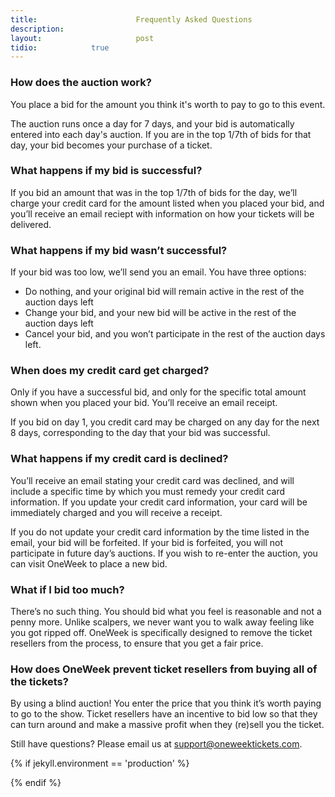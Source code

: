```yaml
---
title:						Frequently Asked Questions
description:			
layout:						post
tidio:            true
---
```


### How does the auction work?

You place a bid for the amount you think it's worth to pay to go to this event. 

The auction runs once a day for 7 days, and your bid is automatically entered into each day's auction. If you are in the top 1/7th of bids for that day, your bid becomes your purchase of a ticket. 

### What happens if my bid is successful?

If you bid an amount that was in the top 1/7th of bids for the day, we’ll charge your credit card for the amount listed when you placed your bid, and you’ll receive an email reciept with information on how your tickets will be delivered. 

### What happens if my bid wasn’t successful?

If your bid was too low, we’ll send you an email. You have three options:
- Do nothing, and your original bid will remain active in the rest of the auction days left
- Change your bid, and your new bid will be active in the rest of the auction days left
- Cancel your bid, and you won’t participate in the rest of the auction days left. 

### When does my credit card get charged?

Only if you have a successful bid, and only for the specific total amount shown when you placed your bid. You’ll receive an email receipt.

If you bid on day 1, you credit card may be charged on any day for the next 8 days, corresponding to the day that your bid was successful. 

### What happens if my credit card is declined?

You’ll receive an email stating your credit card was declined, and will include a specific time by which you must remedy your credit card information. If you update your credit card information, your card will be immediately charged and you will receive a receipt.

If you do not update your credit card information by the time listed in the email, your bid will be forfeited. If your bid is forfeited, you will not participate in future day’s auctions. If you wish to re-enter the auction, you can visit OneWeek to place a new bid. 

### What if I bid too much?

There’s no such thing. You should bid what you feel is reasonable and not a penny more. Unlike scalpers, we never want you to walk away feeling like you got ripped off. OneWeek is specifically designed to remove the ticket resellers from the process, to ensure that you get a fair price. 

### How does OneWeek prevent ticket resellers from buying all of the tickets?

By using a blind auction! You enter the price that you think it’s worth paying to go to the show. Ticket resellers have an incentive to bid low so that they can turn around and make a massive profit when they (re)sell you the ticket. 

Still have questions? Please email us at [support@oneweektickets.com](mailto:support@oneweektickets.com).

{% if jekyll.environment == 'production' %}
<script src="//code.tidio.co/z2hn7p4qksjhv1nz8qnad2apogrp8jvj.js" async></script>
{% endif %}
